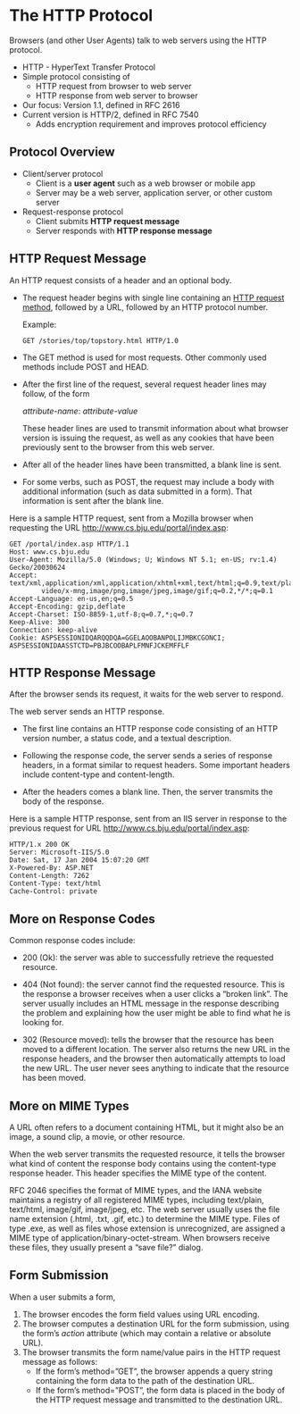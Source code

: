 

The HTTP Protocol 
=================

Browsers (and other User Agents) talk to web servers using the HTTP
protocol.

-   HTTP - HyperText Transfer Protocol
-   Simple protocol consisting of
    -   HTTP request from browser to web server
    -   HTTP response from web server to browser
-   Our focus: Version 1.1, defined in RFC 2616
-   Current version is HTTP/2, defined in RFC 7540
    -   Adds encryption requirement and improves protocol efficiency

Protocol Overview
-----------------

-   Client/server protocol
    -   Client is a **user agent** such as a web browser or mobile app
    -   Server may be a web server, application server, or other custom
        server
-   Request-response protocol
    -   Client submits **HTTP request message**
    -   Server responds with **HTTP response message**

HTTP Request Message
--------------------

An HTTP request consists of a header and an optional body.

-   The request header begins with single line containing an [HTTP
    request
    method](https://en.wikipedia.org/wiki/Hypertext_Transfer_Protocol#Request_methods),
    followed by a URL, followed by an HTTP protocol number.

    Example:

    ``` {.highlight}
    GET /stories/top/topstory.html HTTP/1.0
    ```

-   The GET method is used for most requests. Other commonly used
    methods include POST and HEAD.

-   After the first line of the request, several request header lines
    may follow, of the form

    *attribute-name*: *attribute-value*

    These header lines are used to transmit information about what
    browser version is issuing the request, as well as any cookies that
    have been previously sent to the browser from this web server.

-   After all of the header lines have been transmitted, a blank line is
    sent.

-   For some verbs, such as POST, the request may include a body with
    additional information (such as data submitted in a form). That
    information is sent after the blank line.

Here is a sample HTTP request, sent from a Mozilla browser when
requesting the URL http://www.cs.bju.edu/portal/index.asp:

``` {.highlight}
GET /portal/index.asp HTTP/1.1
Host: www.cs.bju.edu
User-Agent: Mozilla/5.0 (Windows; U; Windows NT 5.1; en-US; rv:1.4) Gecko/20030624
Accept: text/xml,application/xml,application/xhtml+xml,text/html;q=0.9,text/plain;q=0.8,
        video/x-mng,image/png,image/jpeg,image/gif;q=0.2,*/*;q=0.1
Accept-Language: en-us,en;q=0.5
Accept-Encoding: gzip,deflate
Accept-Charset: ISO-8859-1,utf-8;q=0.7,*;q=0.7
Keep-Alive: 300
Connection: keep-alive
Cookie: ASPSESSIONIDQARQQDQA=GGELAOOBANPOLIJMBKCGONCI; ASPSESSIONIDAASSTCTD=PBJBCOOBAPLFMNFJCKEMFFLF
```

HTTP Response Message
---------------------

After the browser sends its request, it waits for the web server to
respond.

The web server sends an HTTP response.

-   The first line contains an HTTP response code consisting of an HTTP
    version number, a status code, and a textual description.

-   Following the response code, the server sends a series of response
    headers, in a format similar to request headers. Some important
    headers include content-type and content-length.

-   After the headers comes a blank line. Then, the server transmits the
    body of the response.

Here is a sample HTTP response, sent from an IIS server in response to
the previous request for URL http://www.cs.bju.edu/portal/index.asp:

``` {.highlight}
HTTP/1.x 200 OK
Server: Microsoft-IIS/5.0
Date: Sat, 17 Jan 2004 15:07:20 GMT
X-Powered-By: ASP.NET
Content-Length: 7262
Content-Type: text/html
Cache-Control: private
```

More on Response Codes
----------------------

Common response codes include:

-   200 (Ok): the server was able to successfully retrieve the requested
    resource.

-   404 (Not found): the server cannot find the requested resource. This
    is the response a browser receives when a user clicks a “broken
    link”. The server usually includes an HTML message in the response
    describing the problem and explaining how the user might be able to
    find what he is looking for.

-   302 (Resource moved): tells the browser that the resource has been
    moved to a different location. The server also returns the new URL
    in the response headers, and the browser then automatically attempts
    to load the new URL. The user never sees anything to indicate that
    the resource has been moved.

More on MIME Types
------------------

A URL often refers to a document containing HTML, but it might also be
an image, a sound clip, a movie, or other resource.

When the web server transmits the requested resource, it tells the
browser what kind of content the response body contains using the
content-type response header. This header specifies the MIME type of the
content.

RFC 2046 specifies the format of MIME types, and the IANA website
maintains a registry of all registered MIME types, including text/plain,
text/html, image/gif, image/jpeg, etc. The web server usually uses the
file name extension (.html, .txt, .gif, etc.) to determine the MIME
type. Files of type .exe, as well as files whose extension is
unrecognized, are assigned a MIME type of
application/binary-octet-stream. When browsers receive these files, they
usually present a “save file?” dialog.

Form Submission
---------------

When a user submits a form,

1.  The browser encodes the form field values using URL encoding.
2.  The browser computes a destination URL for the form submission,
    using the form’s *action* attribute (which may contain a relative or
    absolute URL).
3.  The browser transmits the form name/value pairs in the HTTP request
    message as follows:
    -   If the form’s method=”GET”, the browser appends a query string
        containing the form data to the path of the destination URL.
    -   If the form’s method=”POST”, the form data is placed in the body
        of the HTTP request message and transmitted to the destination
        URL.


